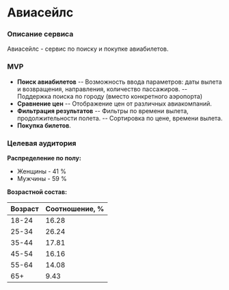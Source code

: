 # Авиасейлс

### Описание сервиса
Авиасейлс - сервис по поиску и покупке авиабилетов.

### MVP
- **Поиск авиабилетов**
-- Возможность ввода параметров: даты вылета и возвращения, направления, количество пассажиров. 
-- Поддержка поиска по городу (вместо конкретного аэропорта)
- **Сравнение цен**
-- Отображение цен от различных авиакомпаний.
- **Фильтрация результатов**
-- Фильтры по времени вылета, продолжительности полета.
-- Сортировка по цене, времени вылета.
- **Покупка билетов**.

### Целевая аудитория

**Распределение по полу:**
- Женщины - 41 %
- Мужчины - 59 %

**Возрастной состав:**

|Возраст| Соотношение, % | 
| -     | -     |
| 18-24 | 16.28 |
| 25-34 | 26.24 |
| 35-44 | 17.81 |
| 45-54 | 16.16 |
| 55-64 | 14.08 |
| 65+   |  9.43 |

